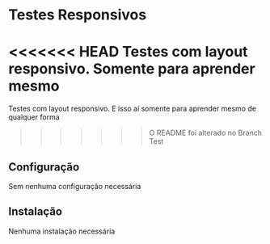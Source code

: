 Testes Responsivos
==================

<<<<<<< HEAD
Testes com layout responsivo. Somente para aprender mesmo
=======
Testes com layout responsivo. E isso aí somente para aprender mesmo de qualquer forma
>>>>>>> O README foi alterado no Branch Test

Configuração
------------

Sem nenhuma configuração necessária

Instalação
----------

Nenhuma instalação necessária